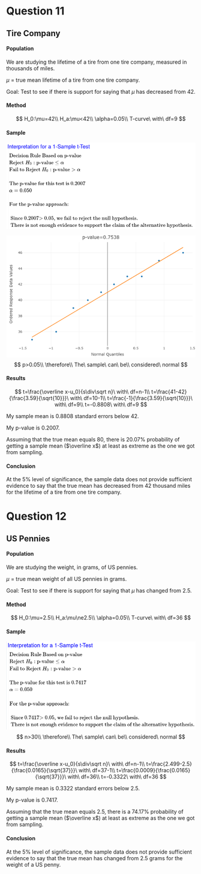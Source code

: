 # Question 11

## Tire Company

#### Population

We are studying the lifetime of a tire from one tire company, measured in thousands of miles.

$\mu$ = true mean lifetime of a tire from one tire company.

Goal: Test to see if there is support for saying that $\mu$ has decreased from 42.

#### Method

$$
H_0:\mu=42\\
H_a:\mu<42\\
\alpha=0.05\\
T-curve\ with\ df=9
$$

#### Sample

![image-20200717130243604](quiz9.assets/image-20200717130243604.png)

![newplot.png](quiz9.assets/newplot.png)
$$
p>0.05\\
\therefore\\
The\ sample\ can\ be\\
considered\ normal
$$


#### Results

$$
t=\frac{\overline x-u_0}{s\div\sqrt n}\ with\ df=n-1\\
t=\frac{41-42}{\frac{3.59}{\sqrt{10}}}\ with\ df=10-1\\
t=\frac{-1}{\frac{3.59}{\sqrt{10}}}\ with\ df=9\\
t=-0.8808\ with\ df=9
$$

My sample mean is 0.8808 standard errors below 42.



My p-value is 0.2007.

Assuming that the true mean equals 80, there is 20.07% probability of getting a sample mean ($\overline x$) at least as extreme as the one we got from sampling.

#### Conclusion

At the 5% level of significance, the sample data does not provide sufficient evidence to say that the true mean has decreased from 42 thousand miles for the lifetime of a tire from one tire company.



# Question 12

## US Pennies

#### Population

We are studying the weight, in grams, of US pennies.

$\mu$ = true mean weight of all US pennies in grams.

Goal: Test to see if there is support for saying that $\mu$ has changed from 2.5.

#### Method

$$
H_0:\mu=2.5\\
H_a:\mu\ne2.5\\
\alpha=0.05\\
T-curve\ with\ df=36
$$

#### Sample

![image-20200717131023293](quiz9.assets/image-20200717131023293.png)
$$
n>30\\
\therefore\\
The\ sample\ can\ be\\
considered\ normal
$$


#### Results

$$
t=\frac{\overline x-u_0}{s\div\sqrt n}\ with\ df=n-1\\
t=\frac{2.499-2.5}{\frac{0.0165}{\sqrt{37}}}\ with\ df=37-1\\
t=\frac{0.0009}{\frac{0.0165}{\sqrt{37}}}\ with\ df=36\\
t=-0.3322\ with\ df=36
$$

My sample mean is 0.3322 standard errors below 2.5.



My p-value is 0.7417.

Assuming that the true mean equals 2.5, there is a 74.17% probability of getting a sample mean ($\overline x$) at least as extreme as the one we got from sampling.

#### Conclusion

At the 5% level of significance, the sample data does not provide sufficient evidence to say that the true mean has changed from 2.5 grams for the weight of a US penny.

